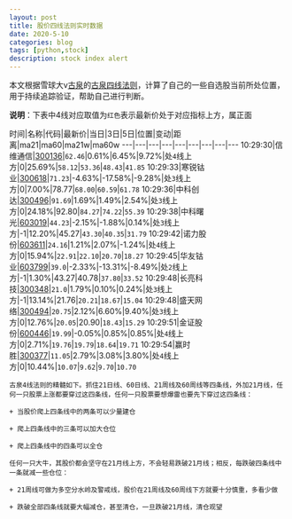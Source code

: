 ```yaml
---
layout: post
title: 股价四线法则实时数据
date: 2020-5-10
categories: blog
tags: [python,stock]
description: stock index alert
---
```



本文根据雪球大v[古泉](https://xueqiu.com/u/7148646888)的[古泉四线法则](https://xueqiu.com/7148646888/130498192)，计算了自己的一些自选股当前所处位置，用于持续追踪验证，帮助自己进行判断。

**说明**：下表中4线对应取值为`红色`表示最新价处于对应指标上方，属正面

时间|名称|代码|最新价|当日|3日|5日|位置|变动|距离|ma21|ma60|ma21w|ma60w
---|---|---|---|---|---|---|---|---
10:29:30|信维通信|[300136](https://xueqiu.com/S/SZ300136)|`62.46`|0.61%|6.45%|9.72%|处`4`线上方|0|25.69%|`58.12`|`53.36`|`48.43`|`41.85`
10:29:33|寒锐钴业|[300618](https://xueqiu.com/S/SZ300618)|`71.23`|-4.63%|-17.58%|-9.28%|处`3`线上方|0|7.00%|78.77|`68.00`|`60.59`|`61.78`
10:29:36|中科创达|[300496](https://xueqiu.com/S/SZ300496)|`91.69`|1.69%|1.49%|2.54%|处`3`线上方|0|24.18%|92.80|`84.27`|`74.22`|`55.39`
10:29:38|中科曙光|[603019](https://xueqiu.com/S/SH603019)|`44.23`|-2.15%|-1.88%|0.14%|处`3`线上方|-1|12.20%|45.27|`43.30`|`40.35`|`31.79`
10:29:42|诺力股份|[603611](https://xueqiu.com/S/SH603611)|`24.16`|1.21%|2.07%|-1.24%|处`4`线上方|0|15.94%|`22.91`|`22.10`|`20.70`|`18.27`
10:29:45|华友钴业|[603799](https://xueqiu.com/S/SH603799)|`39.0`|-2.33%|-13.31%|-8.49%|处`2`线上方|-1|1.30%|43.27|40.78|`37.80`|`33.52`
10:29:48|长亮科技|[300348](https://xueqiu.com/S/SZ300348)|`21.0`|1.79%|0.10%|0.24%|处`3`线上方|-1|13.14%|21.76|`20.21`|`18.67`|`15.04`
10:29:48|盛天网络|[300494](https://xueqiu.com/S/SZ300494)|`20.75`|2.12%|6.60%|9.40%|处`3`线上方|0|12.76%|`20.05`|20.90|`18.43`|`15.29`
10:29:51|金证股份|[600446](https://xueqiu.com/S/SH600446)|`19.99`|-0.05%|0.85%|0.85%|处`4`线上方|0|2.71%|`19.76`|`19.79`|`18.64`|`19.71`
10:29:54|赢时胜|[300377](https://xueqiu.com/S/SZ300377)|`11.05`|2.79%|3.08%|3.80%|处`4`线上方|0|10.44%|`10.07`|`9.62`|`9.70`|`10.70`

```
古泉4线法则的精髓如下。抓住21日线、60日线、21周线及60周线等四条线，外加21月线，任何一只股票上涨都要穿过这四条线，任何一只股票要想爆雷也要先下穿过这四条线：

+ 当股价爬上四条线中的两条可以少量建仓

+ 爬上四条线中的三条可以加大仓位

+ 爬上四条线中的四条可以全仓

任何一只大牛，其股价都会坚守在21月线上方，不会轻易跌破21月线；相反，每跌破四条线中一条就减一些仓位：

+ 21周线可做为多空分水岭及警戒线，股价在21周线及60周线下方就要十分慎重，多看少做

+ 跌破全部四条线就要大幅减仓，甚至清仓，一旦跌破21月线，清仓观望
```